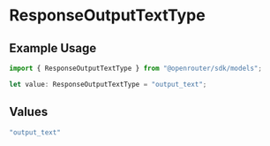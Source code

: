 # ResponseOutputTextType

## Example Usage

```typescript
import { ResponseOutputTextType } from "@openrouter/sdk/models";

let value: ResponseOutputTextType = "output_text";
```

## Values

```typescript
"output_text"
```